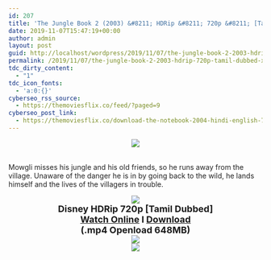 ```yaml
---
id: 207
title: 'The Jungle Book 2 (2003) &#8211; HDRip &#8211; 720p &#8211; [Tamil Dubbed] &#8211; x264 -650MB'
date: 2019-11-07T15:47:19+00:00
author: admin
layout: post
guid: http://localhost/wordpress/2019/11/07/the-jungle-book-2-2003-hdrip-720p-tamil-dubbed-x264-650mb/
permalink: /2019/11/07/the-jungle-book-2-2003-hdrip-720p-tamil-dubbed-x264-650mb/
tdc_dirty_content:
  - "1"
tdc_icon_fonts:
  - 'a:0:{}'
cyberseo_rss_source:
  - https://themoviesflix.co/feed/?paged=9
cyberseo_post_link:
  - https://themoviesflix.co/download-the-notebook-2004-hindi-english-720p/
---
```

<div dir="ltr" style="text-align: left;" trbidi="on">
  <h3 class="bNg8Rb" style="background-color: white; clip: rect(1px, 1px, 1px, 1px); color: #222222; font-family: arial, sans-serif; font-size: medium; font-weight: normal; height: 1px; margin: 0px; overflow: hidden; padding: 0px; position: absolute; white-space: nowrap; width: 1px; z-index: -1000;">
    Description
  </h3>
  
  <div class="separator" style="clear: both; text-align: center;">
    <a href="https://1.bp.blogspot.com/-mSzps3jewxc/XJ3FXmbvF1I/AAAAAAAAAYo/EFkBq2tA-QoX90LVeYOwS2dT9RPrHV2jQCLcBGAs/s1600/junglebook2.jpg" imageanchor="1" style="margin-left: 1em; margin-right: 1em;"><img border="0" data-original-height="415" data-original-width="550" src="https://1.bp.blogspot.com/-mSzps3jewxc/XJ3FXmbvF1I/AAAAAAAAAYo/EFkBq2tA-QoX90LVeYOwS2dT9RPrHV2jQCLcBGAs/s1600/junglebook2.jpg" /></a>
  </div>
  
  <p>
    <span style="background-color: white; color: #222222; font-family: "arial" , sans-serif; font-size: x-small;"><br /></span><span style="background-color: white; color: #222222; font-family: "arial" , sans-serif; font-size: x-small;">Mowgli misses his jungle and his old friends, so he runs away from the village. Unaware of the danger he is in by going back to the wild, he lands himself and the lives of the villagers in trouble.</span>
  </p>
  
  <div class="separator" style="clear: both; text-align: center;">
    <a href="https://2.bp.blogspot.com/-fai1ZuUwnbA/XIjy2aT4irI/AAAAAAAAANw/WFW0YRK47_8GLAt3pPBSzBk0GJA6Mk5fgCPcBGAYYCw/s1600/torrborder.gif" imageanchor="1" style="margin-left: 1em; margin-right: 1em;"><img border="0" data-original-height="3" data-original-width="500" src="https://2.bp.blogspot.com/-fai1ZuUwnbA/XIjy2aT4irI/AAAAAAAAANw/WFW0YRK47_8GLAt3pPBSzBk0GJA6Mk5fgCPcBGAYYCw/s1600/torrborder.gif" /></a>
  </div>
  
  <div style="text-align: center;">
    <span style="background-color: white; font-family: "arial" , sans-serif;"><b><span style="font-size: large;">Disney HDRip 720p [Tamil Dubbed]</span></b></span>
  </div>
  
  <div style="text-align: center;">
    <span style="background-color: white; font-family: "arial" , sans-serif;"><b><span style="font-size: large;"><a href="https://toonnetworktamilvideos.blogspot.com/p/the-jungle-book-2-2003.html" target="_blank" rel="noopener noreferrer">Watch Online</a> I <a href="https://openload.co/embed/37sRu6H0Wt8/" target="_blank" rel="noopener noreferrer">Download</a></span></b></span>
  </div>
  
  <div style="text-align: center;">
    <span style="background-color: white; font-family: "arial" , sans-serif;"><b><span style="font-size: large;">(.mp4 Openload 648MB)</span></b></span>
  </div>
  
  <div style="text-align: center;">
    <img src="https://2.bp.blogspot.com/-fai1ZuUwnbA/XIjy2aT4irI/AAAAAAAAANw/WFW0YRK47_8GLAt3pPBSzBk0GJA6Mk5fgCPcBGAYYCw/s1600/torrborder.gif" />
  </div>
  
  <div style="text-align: center;">
    <img src="https://thumb.oloadcdn.net/splash/37sRu6H0Wt8/LXP7T9MHIdY.jpg" />
  </div>
</div>